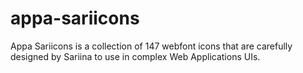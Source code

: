 # appa-sariicons
Appa Sariicons is a collection of 147 webfont icons that are carefully designed by Sariina to use in complex Web Applications UIs.
